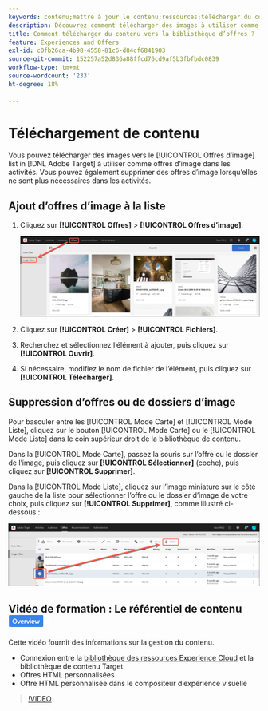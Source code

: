 ```yaml
---
keywords: contenu;mettre à jour le contenu;ressources;télécharger du contenu;télécharger une ressource
description: Découvrez comment télécharger des images à utiliser comme offres d’image dans Adobe Target.
title: Comment télécharger du contenu vers la bibliothèque d’offres ?
feature: Experiences and Offers
exl-id: c0fb26ca-4b98-4558-81c6-d84cf6841903
source-git-commit: 152257a52d836a88ffcd76cd9af5b3fbfbdc0839
workflow-type: tm+mt
source-wordcount: '233'
ht-degree: 18%

---
```


# Téléchargement de contenu

Vous pouvez télécharger des images vers le [!UICONTROL Offres d’image] list in [!DNL Adobe Target] à utiliser comme offres d’image dans les activités. Vous pouvez également supprimer des offres d’image lorsqu’elles ne sont plus nécessaires dans les activités.

## Ajout d’offres d’image à la liste

1. Cliquez sur **[!UICONTROL Offres]** > **[!UICONTROL Offres d’image]**.

   ![Offres > Offres (images)](/help/main/c-experiences/c-manage-content/assets/image-offers-tab.png)

1. Cliquez sur **[!UICONTROL Créer]** > **[!UICONTROL Fichiers]**.
1. Recherchez et sélectionnez l’élément à ajouter, puis cliquez sur **[!UICONTROL Ouvrir]**.
1. Si nécessaire, modifiez le nom de fichier de l’élément, puis cliquez sur **[!UICONTROL Télécharger]**.

## Suppression d’offres ou de dossiers d’image

Pour basculer entre les [!UICONTROL Mode Carte] et [!UICONTROL Mode Liste], cliquez sur le bouton [!UICONTROL Mode Carte] ou le [!UICONTROL Mode Liste] dans le coin supérieur droit de la bibliothèque de contenu.

Dans la [!UICONTROL Mode Carte], passez la souris sur l’offre ou le dossier de l’image, puis cliquez sur **[!UICONTROL Sélectionner]** (coche), puis cliquez sur **[!UICONTROL Supprimer]**.

Dans la [!UICONTROL Mode Liste], cliquez sur l’image miniature sur le côté gauche de la liste pour sélectionner l’offre ou le dossier d’image de votre choix, puis cliquez sur **[!UICONTROL Supprimer]**, comme illustré ci-dessous :

![Supprimer l’élément sélectionné](/help/main/c-experiences/c-manage-content/assets/delete-image-offer.png)

## Vidéo de formation : Le référentiel de contenu ![Badge d’aperçu](/help/main/assets/overview.png)

Cette vidéo fournit des informations sur la gestion du contenu.

* Connexion entre la [bibliothèque des ressources Experience Cloud](https://experienceleague.adobe.com/docs/core-services/interface/assets/creative-cloud.html) et la bibliothèque de contenu Target
* Offres HTML personnalisées
* Offre HTML personnalisée dans le compositeur d’expérience visuelle

>[!VIDEO](https://video.tv.adobe.com/v/17387)
